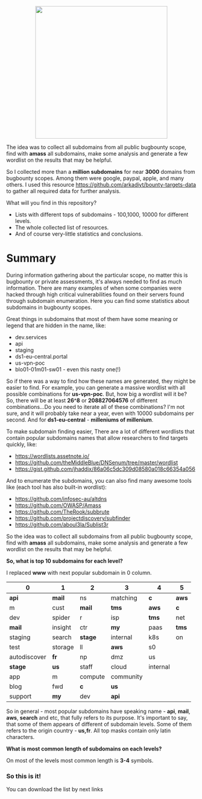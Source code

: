 <p align="center">
  <img src="https://github.com/zzzteph/substats/blob/main/logo.jpg?raw=true"  height="350">
</p>


The idea was to collect all subdomains from all public bugbounty scope, find with **amass** all subdomains, make some analysis and generate a few wordlist on the results that may be helpful.

So I collected more than a **million subdomains** for near **3000** domains from bugbounty scopes. Among them were google, paypal, apple, and many others. 
I used this resource https://github.com/arkadiyt/bounty-targets-data to gather all required data for further analysis.

What will you find in this repository?

- Lists with different tops of subdomains - 100,1000, 10000 for different levels.
- The whole collected list of resources.
- And of course very-little statistics and conclusions.

# Summary 

During information gathering about the particular scope, no matter this is bugbounty or private assessments, it's always needed to find as much information. There are many examples of when some companies were hacked through high critical vulnerabilities found on their servers found through subdomain enumeration. Here you can find some statistics about subdomains in bugbounty scopes. 

Great things in subdomains that most of them have some meaning or legend that are hidden in the name, like:
- dev.services
- api
- staging
- ds1-eu-central.portal
- us-vpn-poc
- blo01-01m01-sw01 - even this nasty one(!)

So if there was a way to find how these names are generated, they might be easier to find. 
For example, you can generate a massive wordlist with all possible combinations for **us-vpn-poc**. But, how big a wordlist will it be? So, there will be at least **26^8** or **208827064576** of different combinations...Do you need to iterate all of these combinations? I'm not sure, and it will probably take near a year, even with 10000 subdomains per second.
And for **ds1-eu-central** - **milleniums of millenium**. 

To make subdomain finding easier, There are a lot of different wordlists that contain popular subdomains names that allow researchers to find targets quickly, like:
- https://wordlists.assetnote.io/
- https://github.com/theMiddleBlue/DNSenum/tree/master/wordlist
- https://gist.github.com/jhaddix/86a06c5dc309d08580a018c66354a056

And to enumerate the subdomains, you can also find many awesome tools like (each tool has also built-in wordlist):
- https://github.com/infosec-au/altdns
- https://github.com/OWASP/Amass
- https://github.com/TheRook/subbrute
- https://github.com/projectdiscovery/subfinder
- https://github.com/aboul3la/Sublist3r

So the idea was to collect all subdomains from all public bugbounty scope, find with **amass** all subdomains, make some analysis and generate a few wordlist on the results that may be helpful.


**So, what is top 10 subdomains for each level?**

I replaced **www** with next popular subdomain in 0 column.  

|0|1|2|3|4|5|
|---|---|---|---|---|---|
|**api**|**mail**|ns|matching|**c**|**aws**| 
|m|cust|**mail**|**tms**|**aws**|**c**|
|dev|spider|r|isp|**tms**|net|
|**mail**|insight|ctr|**my**|paas|**tms**|
|staging|search|**stage**|internal|k8s|on|
|test|storage|ll|**aws**|s0|   |
|autodiscover|**fr**|np|dmz|us|   |
|**stage**|**us**|staff|cloud|internal|   |
|app|m| compute|community|   |   |
|blog|fwd|**c**|**us**|   |   |
|support|**my**|dev|**api**|   |   |

So in general - most popular subdomains have speaking name - **api**, **mail**, **aws**, **search** and etc, that fully refers to its purpose. It's important to say, that some of them appears of different of subdomain levels. Some of them refers to the origin country - **us,fr**.
All top masks contain only latin characters.

**What is most common length of subdomains on each levels?**

On most of the levels most common length is **3-4** symbols.


### So this is it!

You can download the list by next links



